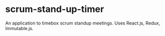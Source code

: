 # scrum-stand-up-timer
An application to timebox scrum standup meetings.
Uses React.js, Redux, Immutable.js.
